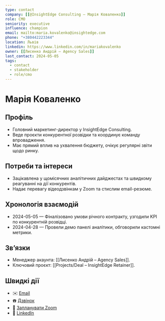 ```yaml
---
type: contact
company: [[@InsightEdge Consulting – Марія Коваленко]]
role: CMO
seniority: executive
influence: champion
email: mailto:maria.kovalenko@insightedge.com
phone: "+380442223344"
location: Львів
linkedin: https://www.linkedin.com/in/mariakovalenko
owner: [[Лисенко Андрій – Agency Sales]]
last_contact: 2024-05-05
tags:
  - contact
  - stakeholder
  - role/cmo
---
```


# Марія Коваленко

## Профіль
- Головний маркетинг-директор у InsightEdge Consulting.
- Веде проєкти конкурентної розвідки та координує команду впровадження.
- Має прямий вплив на ухвалення бюджету, очікує регулярні звіти щодо ринку.

## Потреби та інтереси
- Зацікавлена у щомісячних аналітичних дайджестах та швидкому реагуванні на дії конкурентів.
- Надає перевагу відеодзвінкам у Zoom та стислим email-резюме.

## Хронологія взаємодій
- 2024-05-05 — Фіналізовано умови річного контракту, узгодили KPI по конкурентній розвідці.
- 2024-04-28 — Провели демо панелі аналітики, обговорили кастомні метрики.

## Звʼязки
- Менеджер акаунта: [[Лисенко Андрій – Agency Sales]].
- Ключовий проєкт: [[Projects/Deal – InsightEdge Retainer]].

## Швидкі дії
- ✉️ [Email](mailto:maria.kovalenko@insightedge.com)
- ☎️ [Дзвінок](tel:+380442223344)
- 🎥 [Запланувати Zoom](https://zoom.us/j/9988776655?pwd=insight)
- 🔗 [LinkedIn](https://www.linkedin.com/in/mariakovalenko)
